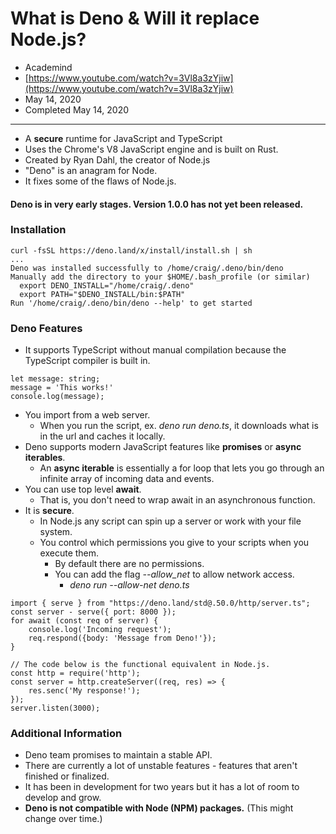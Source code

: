 # What is Deno & Will it replace Node.js?

- Academind
- [https://www.youtube.com/watch?v=3Vl8a3zYjiw](https://www.youtube.com/watch?v=3Vl8a3zYjiw)
- May 14, 2020
- Completed May 14, 2020

---

- A **secure** runtime for JavaScript and TypeScript
- Uses the Chrome's V8 JavaScript engine and is built on Rust. 
- Created by Ryan Dahl, the creator of Node.js
- "Deno" is an anagram for Node.
- It fixes some of the flaws of Node.js.

#### Deno is in very early stages. Version 1.0.0 has not yet been released.

### Installation
```
curl -fsSL https://deno.land/x/install/install.sh | sh
...
Deno was installed successfully to /home/craig/.deno/bin/deno
Manually add the directory to your $HOME/.bash_profile (or similar)
  export DENO_INSTALL="/home/craig/.deno"
  export PATH="$DENO_INSTALL/bin:$PATH"
Run '/home/craig/.deno/bin/deno --help' to get started
```

### Deno Features
- It supports TypeScript without manual compilation because the TypeScript compiler is built in.
```
let message: string;
message = 'This works!'
console.log(message);
```
- You import from a web server.
    - When you run the script, ex. *deno run deno.ts*, it downloads what is in the url and caches it locally.
- Deno supports modern JavaScript features like **promises** or **async iterables**.
    - An **async iterable** is essentially a for loop that lets you go through an infinite array of incoming data and events.
- You can use top level **await**. 
    - That is, you don't need to wrap await in an asynchronous function.
- It is **secure**.
    - In Node.js any script can spin up a server or work with your file system.
    - You control which permissions you give to your scripts when you execute them.
        - By default there are no permissions.
        - You can add the flag *--allow_net* to allow network access.
            - *deno run --allow-net deno.ts*
    
```
import { serve } from "https://deno.land/std@.50.0/http/server.ts";
const server - serve({ port: 8000 });
for await (const req of server) {
    console.log('Incoming request');
    req.respond({body: 'Message from Deno!'}); 
}

// The code below is the functional equivalent in Node.js.
const http = require('http');
const server = http.createServer((req, res) => {
    res.senc('My response!');
});
server.listen(3000);
```

### Additional Information
- Deno team promises to maintain a stable API.
- There are currently a lot of unstable features - features that aren't finished or finalized.
- It has been in development for two years but it has a lot of room to develop and grow.
- **Deno is not compatible with Node (NPM) packages.** (This might change over time.)